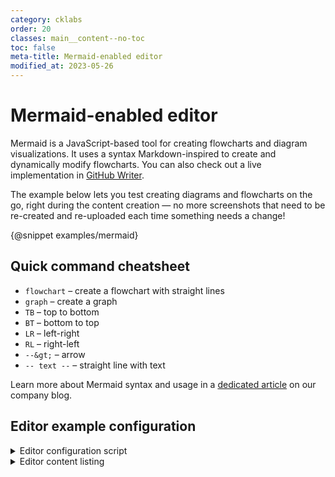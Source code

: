 ```yaml
---
category: cklabs
order: 20
classes: main__content--no-toc
toc: false
meta-title: Mermaid-enabled editor
modified_at: 2023-05-26
---
```


# Mermaid-enabled editor

Mermaid is a JavaScript-based tool for creating flowcharts and diagram visualizations. It uses a syntax Markdown-inspired to create and dynamically modify flowcharts. You can also check out a live implementation in [GitHub Writer](https://ckeditor.com/blog/github-writer-now-available-with-mermaid-support/).

The example below lets you test creating diagrams and flowcharts on the go, right during the content creation &mdash; no more screenshots that need to be re-created and re-uploaded each time something needs a change!

{@snippet examples/mermaid}

## Quick command cheatsheet<!-- consider whether we need this, or just the article link -->

* `flowchart` &ndash; create a flowchart with straight lines
* `graph` &ndash; create a graph
* `TB` &ndash; top to bottom
* `BT` &ndash; bottom to top
* `LR` &ndash; left-right
* `RL` &ndash; right-left
* `--&gt;` &ndash; arrow
* `-- text --` &ndash; straight line with text

Learn more about Mermaid syntax and usage in a [dedicated article](https://ckeditor.com/blog/basic-overview-of-creating-flowcharts-using-mermaid/) on our company blog.


## Editor example configuration

<details>
<summary>Editor configuration script</summary>
<!-- Let's consider removing parts of this -->

```js
import ClassicEditor from '@ckeditor/ckeditor5-build-classic';

import { CodeBlock } from '@ckeditor/ckeditor5-code-block';
import { Code } from '@ckeditor/ckeditor5-basic-styles';
import { CKBox } from '@ckeditor/ckeditor5-ckbox';
import { PictureEditing, ImageResize, AutoImage } from '@ckeditor/ckeditor5-image';
import { LinkImage } from '@ckeditor/ckeditor5-link';
import { CKEditorInspector } from '@ckeditor/ckeditor5-inspector';

import Mermaid from '@ckeditor/ckeditor5-mermaid/src/mermaid';

ClassicEditor
	.create( document.querySelector( '#mermaid' ), {
		plugins: ClassicEditor.builtinPlugins.concat( [
			CodeBlock,
			Code,
			PictureEditing,
			ImageResize,
			AutoImage,
			LinkImage,
			CKBox,
			Mermaid
		] ),
		toolbar: {
			items: [
				'undo', 'redo', '|', 'heading',
				'|', 'bold', 'italic', 'code',
				'|', 'link', 'uploadImage', 'insertTable', 'blockQuote', 'mediaEmbed', 'codeBlock', 'mermaid',
				'|', 'bulletedList', 'numberedList', 'todolist', 'outdent', 'indent'
			]
		},
		codeBlock: {
			languages: [
				{ language: 'plaintext', label: 'Plain text', class: '' },
				{ language: 'javascript', label: 'JavaScript' },
				{ language: 'python', label: 'Python' },
				{ language: 'mermaid', label: 'Mermaid' }
			]
		},
		ui: {
			viewportOffset: {
				top: window.getViewportTopOffsetConfig()
			}
		},
			ckbox: {
			// Provide correct configuration values to CKBox.
				tokenUrl: 'https://your.token.url',
			// Read more about CKBox - https://ckeditor.com/docs/ckeditor5/latest/features/file-management/ckbox.html.
			// For other image upload methods see the guide - https://ckeditor.com/docs/ckeditor5/latest/features/images/image-upload/image-upload.html.
			},
	} )
	.then( editor => {
		window.editor = editor;
		CKEditorInspector.attach( editor );
		window.console.log( 'CKEditor 5 is ready.', editor );
	} )
	.catch( err => {
		console.error( err.stack );
	} );
```

</details>

<details>
<summary>Editor content listing</summary>

```html
<div id="mermaid">
	
	<p>Sample editor data</p>
	<pre spellcheck="false"><code class="language-mermaid">
		Sample mermaid code goes here.
	</code></pre>

</div>
```

</details>
